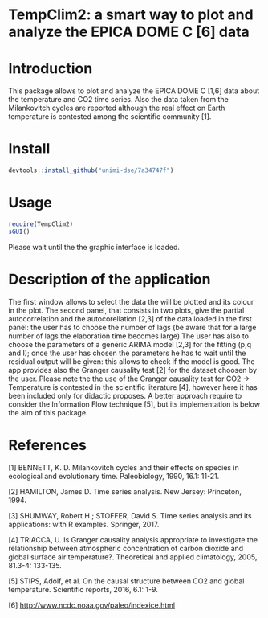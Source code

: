 # TempClim2: a smart way to plot and analyze the EPICA DOME C [6] data


# Introduction  

This package allows to plot and analyze the EPICA DOME C [1,6] data about the temperature and CO2 time series. Also the data taken from the Milankovitch cycles are reported although the real effect on Earth temperature is contested among the scientific community [1]. 

# Install 

```R
devtools::install_github("unimi-dse/7a34747f")
```
# Usage

```R
require(TempClim2)  
sGUI()    
```
Please wait until the the graphic interface is loaded. 

# Description of the application       

The first window allows to select the data the will be plotted and its colour in the plot. The second panel, that consists in two plots, give the partial autocorrelation and the autocorellation [2,3] of the data loaded in the first panel: the user has to choose the number of lags (be aware that for a large number of lags the elaboration time becomes large).The user has also to choose the parameters of a generic ARIMA model [2,3] for the fitting (p,q and I); once the user has chosen the parameters he has to wait until the residual output will be given: this allows to check if the model is good. The app provides also the Granger causality test [2] for the dataset choosen by the user. Please note the the use of the Granger causality test for CO2 -> Temperature is contested in the scientific literature [4], however here it has been included only for didactic proposes. A better approach require to consider the Information Flow technique [5], but its implementation is below the aim of this package. 

# References

[1] BENNETT, K. D. Milankovitch cycles and their effects on species in ecological and evolutionary time. Paleobiology, 1990, 16.1: 11-21.

[2] HAMILTON, James D. Time series analysis. New Jersey: Princeton, 1994.

[3] SHUMWAY, Robert H.; STOFFER, David S. Time series analysis and its applications: with R examples. Springer, 2017.

[4] TRIACCA, U. Is Granger causality analysis appropriate to investigate the relationship between atmospheric concentration of carbon dioxide and global surface air temperature?. Theoretical and applied climatology, 2005, 81.3-4: 133-135.

[5] STIPS, Adolf, et al. On the causal structure between CO2 and global temperature. Scientific reports, 2016, 6.1: 1-9.

[6] http://www.ncdc.noaa.gov/paleo/indexice.html








